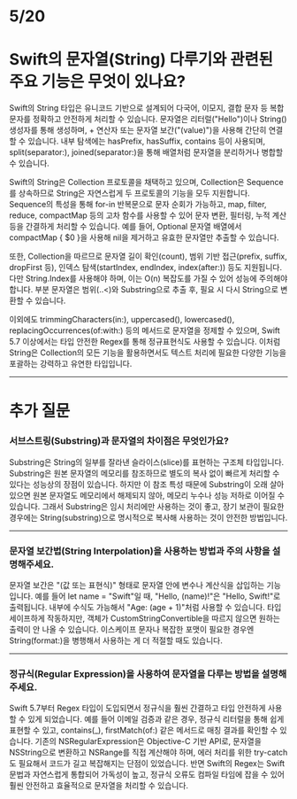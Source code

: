 # 5/20

# Swift의 문자열(String) 다루기와 관련된 주요 기능은 무엇이 있나요?
Swift의 String 타입은 유니코드 기반으로 설계되어 다국어, 이모지, 결합 문자 등 복합 문자를 정확하고 안전하게 처리할 수 있습니다. 문자열은 리터럴("Hello")이나 String() 생성자를 통해 생성하며, + 연산자 또는 문자열 보간("\(value)")을 사용해 간단히 연결할 수 있습니다. 내부 탐색에는 hasPrefix, hasSuffix, contains 등이 사용되며, split(separator:), joined(separator:)을 통해 배열처럼 문자열을 분리하거나 병합할 수 있습니다.

Swift의 String은 Collection 프로토콜을 채택하고 있으며, Collection은 Sequence를 상속하므로 String은 자연스럽게 두 프로토콜의 기능을 모두 지원합니다. Sequence의 특성을 통해 for-in 반복문으로 문자 순회가 가능하고, map, filter, reduce, compactMap 등의 고차 함수를 사용할 수 있어 문자 변환, 필터링, 누적 계산 등을 간결하게 처리할 수 있습니다. 예를 들어, Optional 문자열 배열에서 compactMap { $0 }을 사용해 nil을 제거하고 유효한 문자열만 추출할 수 있습니다.

또한, Collection을 따르므로 문자열 길이 확인(count), 범위 기반 접근(prefix, suffix, dropFirst 등), 인덱스 탐색(startIndex, endIndex, index(after:)) 등도 지원됩니다. 다만 String.Index를 사용해야 하며, 이는 O(n) 복잡도를 가질 수 있어 성능에 주의해야 합니다. 부분 문자열은 범위(..<)와 Substring으로 추출 후, 필요 시 다시 String으로 변환할 수 있습니다.

이외에도 trimmingCharacters(in:), uppercased(), lowercased(), replacingOccurrences(of:with:) 등의 메서드로 문자열을 정제할 수 있으며, Swift 5.7 이상에서는 타입 안전한 Regex를 통해 정규표현식도 사용할 수 있습니다.
이처럼 String은 Collection의 모든 기능을 활용하면서도 텍스트 처리에 필요한 다양한 기능을 포괄하는 강력하고 유연한 타입입니다.

---
# 추가 질문
### 서브스트링(Substring)과 문자열의 차이점은 무엇인가요?
Substring은 String의 일부를 잘라낸 슬라이스(slice)를 표현하는 구조체 타입입니다. Substring은 원본 문자열의 메모리를 참조하므로 별도의 복사 없이 빠르게 처리할 수 있다는 성능상의 장점이 있습니다. 하지만 이 참조 특성 때문에 Substring이 오래 살아 있으면 원본 문자열도 메모리에서 해제되지 않아, 메모리 누수나 성능 저하로 이어질 수 있습니다. 그래서 Substring은 임시 처리에만 사용하는 것이 좋고, 장기 보관이 필요한 경우에는 String(substring)으로 명시적으로 복사해 사용하는 것이 안전한 방법입니다.

---
### 문자열 보간법(String Interpolation)을 사용하는 방법과 주의 사항을 설명해주세요.
문자열 보간은 "\(값 또는 표현식)" 형태로 문자열 안에 변수나 계산식을 삽입하는 기능입니다. 예를 들어 let name = "Swift"일 때, "Hello, \(name)!"은 "Hello, Swift!"로 출력됩니다. 내부에 수식도 가능해서 "Age: \(age + 1)"처럼 사용할 수 있습니다. 타입 세이프하게 작동하지만, 객체가 CustomStringConvertible을 따르지 않으면 원하는 출력이 안 나올 수 있습니다. 이스케이프 문자나 복잡한 포맷이 필요한 경우엔 String(format:)을 병행해서 사용하는 게 더 적절할 때도 있습니다.

---
### 정규식(Regular Expression)을 사용하여 문자열을 다루는 방법을 설명해주세요.
Swift 5.7부터 Regex 타입이 도입되면서 정규식을 훨씬 간결하고 타입 안전하게 사용할 수 있게 되었습니다. 예를 들어 이메일 검증과 같은 경우, 정규식 리터럴을 통해 쉽게 표현할 수 있고, contains(_), firstMatch(of:) 같은 메서드로 매칭 결과를 확인할 수 있습니다. 기존의 NSRegularExpression은 Objective-C 기반 API로, 문자열을 NSString으로 변환하고 NSRange를 직접 계산해야 하며, 에러 처리를 위한 try-catch도 필요해서 코드가 길고 복잡해지는 단점이 있었습니다. 반면 Swift의 Regex는 Swift 문법과 자연스럽게 통합되어 가독성이 높고, 정규식 오류도 컴파일 타임에 잡을 수 있어 훨씬 안전하고 효율적으로 문자열을 처리할 수 있습니다.

